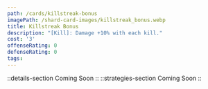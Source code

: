 ```yaml
---
path: /cards/killstreak-bonus
imagePath: /shard-card-images/killstreak_bonus.webp
title: Killstreak Bonus
description: "[Kill]: Damage +10% with each kill."
cost: '3'
offenseRating: 0
defenseRating: 0
tags:
---
```

::details-section
Coming Soon
::
::strategies-section
Coming Soon
::